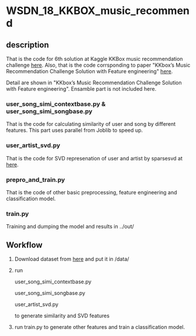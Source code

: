 # WSDN_18_KKBOX_music_recommend


## description 
That is the code for 6th solution at Kaggle KKBox music recommendation challenge [here](https://www.kaggle.com/c/kkbox-music-recommendation-challenge/discussion/45999).
Also, that is the code corrsponding to paper "KKbox’s Music Recommendation Challenge Solution
with Feature engineering" [here](http://wsdm-cup-2018.kkbox.events/pdf/WSDM_KKboxs_Music_Recommendation_Challenge_6th_Solution.pdf).

Detail are shown in "KKbox’s Music Recommendation Challenge Solution
with Feature engineering". Ensamble part is not included here.


### user\_song\_simi\_contextbase.py & user\_song\_simi\_songbase.py
That is the code for calculating similarity of user and song by different features. This part uses parallel from Joblib to speed up.

### user\_artist\_svd.py
That is the code for SVD represenation of user and artist by sparsesvd at [here](https://pypi.org/project/sparsesvd/).

### prepro\_and\_train.py
That is the code of other basic preprocessing, feature engineering and classification model.

### train.py
Training and dumping the model and results in ../out/


## Workflow
1. Download dataset from [here](https://www.kaggle.com/c/kkbox-music-recommendation-challenge/) and put it in /data/
2. run 

	user\_song\_simi\_contextbase.py 
	
	user\_song\_simi\_songbase.py
	
	user\_artist\_svd.py
	
	to generate similarity and SVD features
	
3. run train.py to generate other features and train a classification model.


	